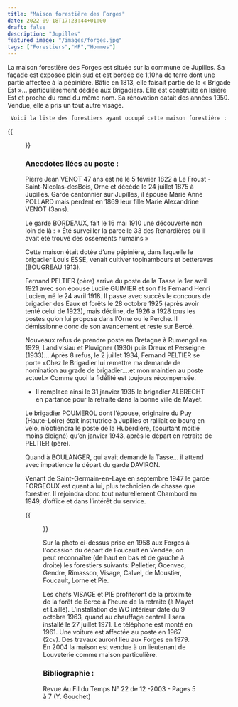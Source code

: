 ```yaml
---
title: "Maison forestière des Forges"
date: 2022-09-18T17:23:44+01:00
draft: false
description: "Jupilles"
featured_image: "/images/forges.jpg"
tags: ["Forestiers","MF","Hommes"]
---
```


La maison forestière des Forges est située sur la commune de Jupilles.
Sa façade est exposée plein sud et est bordée de 1,10ha de terre dont une partie affectée à la pépinière.
Bâtie en 1813, elle faisait partie de la « Brigade Est »… particulièrement dédiée aux Brigadiers.
Elle est construite en lisière Est et proche du rond du même nom.
Sa rénovation datait des années 1950. Vendue, elle a pris un tout autre visage.

     Voici la liste des forestiers ayant occupé cette maison forestière : 

{{<figure src="/images/articles/forges.jpg" title="Forestiers des Forges">}}

 ### Anecdotes liées au poste :

Pierre Jean VENOT 47 ans est né le 5 février 1822 à Le Froust - Saint-Nicolas-desBois,
Orne et décéde le 24 juillet 1875 à Jupilles. Garde cantonnier sur Jupilles,
il épouse Marie Anne POLLARD mais perdent en 1869 leur fille Marie Alexandrine VENOT (3ans). 
  
  
Le garde BORDEAUX, fait le 16 mai 1910 une découverte non loin de là :
  « Été surveiller la parcelle 33 des Renardières où il avait été trouvé des ossements humains »
  
  
Cette maison était dotée d’une pépinière, dans laquelle le brigadier Louis ESSE, 
venait cultiver topinambours et betteraves (BOUGREAU 1913). 

Fernand PELTIER (père) arrive du poste de la Tasse le 1er avril 1921 
  avec son épouse Lucile GUIMIER et son fils Fernand Henri Lucien, né le 24 avril 1918.
  Il passe avec succès le concours de brigadier des Eaux et forêts le 28 octobre 1925 
  (après avoir tenté celui de 1923), mais décline, de 1926 à 1928 tous les postes 
  qu’on lui propose dans l’Orne ou le Perche. 
  Il démissionne donc de son avancement et reste sur Bercé. 
  
Nouveaux refus de prendre poste en Bretagne à Rumengol en 1929,
  Landivisiau et Pluvigner (1930) puis Dreux et Perseigne (1933)...
  Après 8 refus, le 2 juillet 1934,
  Fernand PELTIER se porte «Chez le Brigadier lui remettre ma demande
  de nomination au grade de brigadier….et mon maintien au poste actuel.» 
  Comme quoi la fidélité est toujours récompensée. 
  * Il remplace ainsi le 31 janvier 1935 le brigadier 
  ALBRECHT en partance pour la retraite dans la bonne ville de Mayet.
  
Le brigadier POUMEROL dont l’épouse, originaire du Puy (Haute-Loire) 
  était institutrice à Jupilles et ralliait ce bourg en vélo,
  n’obtiendra le poste de la Huberdière, (pourtant moitié moins éloigné)
  qu’en janvier 1943, après le départ en retraite de PELTIER (père). 
  
Quand à BOULANGER, qui avait demandé la Tasse… 
  il attend avec impatience le départ du garde DAVIRON.
  
 Venant de Saint-Germain-en-Laye en septembre 1947 le garde FORGEOUX 
  est quant à lui, plus technicien de chasse que forestier.
  Il rejoindra donc tout naturellement Chambord en 1949, 
  d’office et dans l’intérêt du service. 
  
{{<figure src="/images/articles/forges1958.jpg" title="Aux Forges à l’occasion du départ de Foucault pour la Vendée">}}
  
Sur la photo ci-dessus prise en 1958 aux Forges à l'occasion du départ de Foucault en Vendée, on peut reconnaître (de haut en bas et de gauche à droite) les forestiers suivants:
Pelletier, Goenvec, Gendre, Rimasson, Visage, Calvel, de Moustier, Foucault, Lorne et Pie. 
  
Les chefs VISAGE et PIE profiteront de la proximité de la forêt de Bercé à l’heure de la retraite (à Mayet et Laillé).
L’installation de WC intérieur date du 9 octobre 1963, quand au chauffage central il sera installé le 27 juillet 1971. Le téléphone est monté en 1961. Une voiture est affectée au poste en 1967 (2cv). Des travaux auront lieu aux Forges en 1979. 
En 2004 la maison est vendue à un lieutenant de Louveterie comme maison particulière.

### Bibliographie : 
     
Revue Au Fil du Temps N°  22  de 12 -2003 - Pages 5 à  7   (Y. Gouchet)
